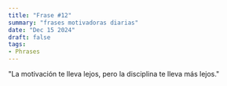 ```yaml
---
title: "Frase #12"
summary: "frases motivadoras diarias"
date: "Dec 15 2024"
draft: false
tags:
- Phrases
---
```


"La motivación te lleva lejos, pero la disciplina te lleva más lejos."

